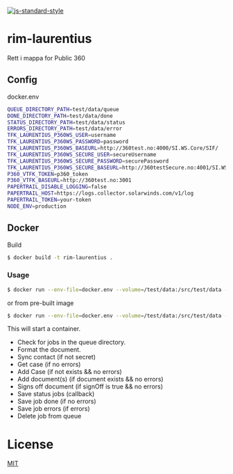 [![js-standard-style](https://img.shields.io/badge/code%20style-standard-brightgreen.svg?style=flat)](https://github.com/feross/standard)

# rim-laurentius

Rett i mappa for Public 360

## Config

docker.env

```bash
QUEUE_DIRECTORY_PATH=test/data/queue
DONE_DIRECTORY_PATH=test/data/done
STATUS_DIRECTORY_PATH=test/data/status
ERRORS_DIRECTORY_PATH=test/data/error
TFK_LAURENTIUS_P360WS_USER=username
TFK_LAURENTIUS_P360WS_PASSWORD=password
TFK_LAURENTIUS_P360WS_BASEURL=http://360test.no:4000/SI.WS.Core/SIF/
TFK_LAURENTIUS_P360WS_SECURE_USER=secureUsername
TFK_LAURENTIUS_P360WS_SECURE_PASSWORD=securePassword
TFK_LAURENTIUS_P360WS_SECURE_BASEURL=http://360testSecure.no:4001/SI.WS.Core/SIF/
P360_VTFK_TOKEN=p360_token
P360_VTFK_BASEURL=http://360test.no:3001
PAPERTRAIL_DISABLE_LOGGING=false
PAPERTRAIL_HOST=https://logs.collector.solarwinds.com/v1/log
PAPERTRAIL_TOKEN=your-token
NODE_ENV=production
```

## Docker

Build

```bash
$ docker build -t rim-laurentius .
```

### Usage

```bash
$ docker run --env-file=docker.env --volume=/test/data:/src/test/data --rm rim-laurentius
```

or from pre-built image

```bash
$ docker run --env-file=docker.env --volume=/test/data:/src/test/data --rm telemark/rim-laurentius
```

This will start a container. 
- Check for jobs in the queue directory. 
- Format the document.
- Sync contact (if not secret)
- Get case (if no errors)
- Add Case (if not exists && no errors)
- Add document(s) (if document exists && no errors)
- Signs off document (if signOff is true && no errors)
- Save status jobs (callback)
- Save job done (if no errors)
- Save job errors  (if errors)
- Delete job from queue

# License

[MIT](LICENSE)

